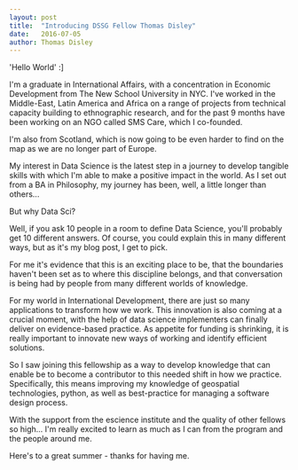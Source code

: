 ```yaml
---
layout: post
title:  "Introducing DSSG Fellow Thomas Disley"
date:   2016-07-05
author: Thomas Disley
---
```


'Hello World' :] 

I'm  a graduate in International Affairs, with a concentration in Economic Development from The New School University in NYC. I've worked in the Middle-East, Latin America and Africa on a range of projects from technical capacity building to ethnographic research, and for the past 9 months have been working on an NGO called SMS Care, which I co-founded.  

I'm also from Scotland, which is now going to be even harder to find on the map as we are no longer part of Europe.  

My interest in Data Science is the latest step in a journey to develop tangible skills with which I'm able to make a positive impact in the world. As I set out from a BA in Philosophy, my journey has been, well, a little longer than others... 

But why Data Sci? 

Well, if you ask 10 people in a room to define Data Science, you'll probably get 10 different answers. Of course, you could explain this in many different ways, but as it's my blog post, I get to pick. 

For me it's evidence that this is an exciting place to be, that the boundaries haven't been set as to where this discipline belongs, and that conversation is being had by people from many different worlds of knowledge. 

For my world in International Development, there are just so many applications to transform how we work. This innovation is also coming at a crucial moment, with the help of data science implementers can finally deliver on evidence-based practice. As appetite for funding is shrinking, it is really important to innovate new ways of working and identify efficient solutions. 

So I saw joining this fellowship as a way to develop knowledge that can enable be to become a contributor to this needed shift in how we practice. Specifically, this means improving my knowledge of geospatial technologies, python, as well as best-practice for managing a software design process. 

With the support from the escience institute and the quality of other fellows so high... I'm really excited to learn as much as I can from the program and the people around me. 

Here's to a great summer - thanks for having me. 

 